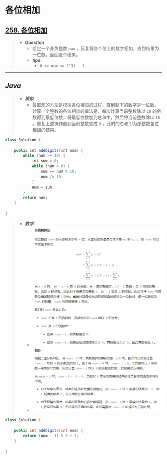 # 各位相加

## [258. 各位相加](https://leetcode.cn/problems/add-digits/)

> - ***Question***
>   - 给定一个非负整数 `num` ，反复将各个位上的数字相加，直到结果为一位数。返回这个结果。
>   - ***tips:***
>     - `0 <= num <= 2^31 - 1`

---

## *Java*

> - ***模拟***
>   - 最直观的方法是模拟各位相加的过程，直到剩下的数字是一位数。计算一个整数的各位相加的做法是，每次计算当前整数除以 `10` 的余数得到最低位数，将最低位数加到总和中，然后将当前整数除以 `10` 。重复上述操作直到当前整数变成 `0` ，此时的总和即为原整数各位相加的结果。

```java
class Solution {

    public int addDigits(int num) {
        while (num >= 10) {
            int sum = 0;
            while (num > 0) {
                sum += num % 10;
                num /= 10;
            }
            num = sum;
        }
        return num;
    }

}
```

> - ***数学***
>   - ![image](./images/各位相加1.png)
>   - ![image](./images/各位相加2.png)

```java
class Solution {
    
    public int addDigits(int num) {
        return (num - 1) % 9 + 1;
    }

}
```
